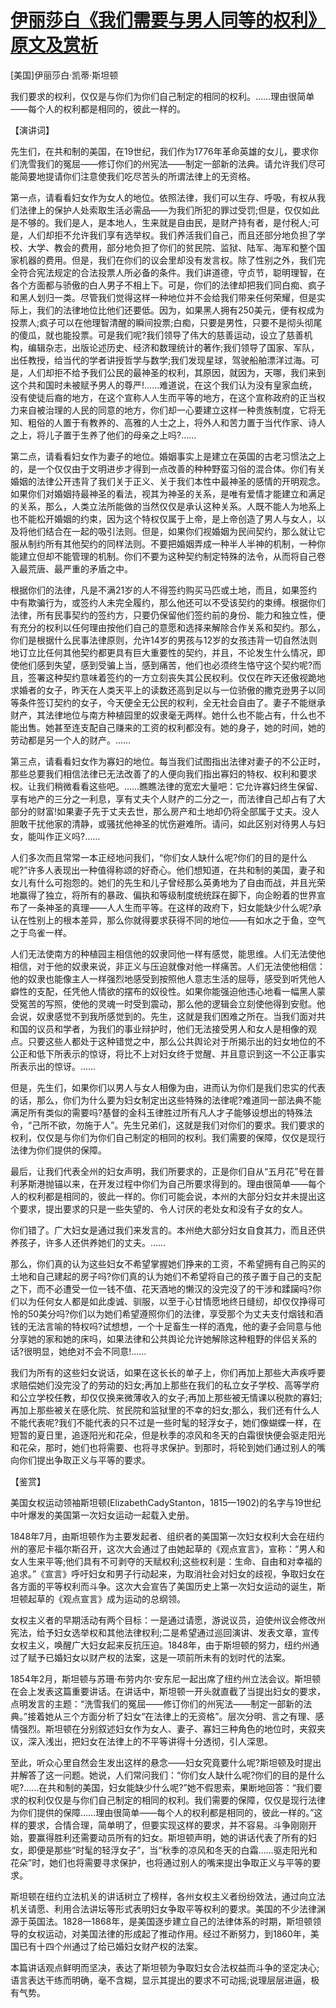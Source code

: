 # [伊丽莎白《我们需要与男人同等的权利》原文及赏析](https://www.vrrw.net/wx/14549.html)

[美国]伊丽莎白·凯蒂·斯坦顿

我们要求的权利，仅仅是与你们为你们自己制定的相同的权利。……理由很简单——每个人的权利都是相同的，彼此一样的。

【演讲词】

先生们，在共和制的美国，在19世纪，我们作为1776年革命英雄的女儿，要求你们洗雪我们的冤屈——修订你们的州宪法——制定一部新的法典。请允许我们尽可能简要地提请你们注意使我们吃尽苦头的所谓法律上的无资格。

第一点，请看看妇女作为女人的地位。依照法律，我们可以生存、呼吸，有权从我们法律上的保护人处索取生活必需品——为我们所犯的罪过受罚;但是，仅仅如此是不够的。我们是人，是本地人，生来就是自由民，是财产持有者，是付税人;可是，人们却拒不允许我们享有选举权。我们养活我们自己，而且还部分地负担了学校、大学、教会的费用，部分地负担了你们的贫民院、监狱、陆军、海军和整个国家机器的费用。但是，我们在你们的议会里却没有发言权。除了性别之外，我们完全符合宪法规定的合法投票人所必备的条件。我们讲道德，守贞节，聪明理智，在各个方面都与骄傲的白人男子不相上下。可是，你们的法律却把我们同白痴、疯子和黑人划归一类。尽管我们觉得这样一种地位并不会给我们带来任何荣耀，但是实际上，我们的法律地位比他们还要低。因为，如果黑人拥有250美元，便有权成为投票人;疯子可以在他理智清醒的瞬间投票;白痴，只要是男性，只要不是彻头彻尾的傻瓜，就也能投票。可是我们呢?我们领导了伟大的慈善运动，设立了慈善机构，编辑杂志，出版论述历史、经济和数理统计的著作;我们领导了国家、军队，出任教授，给当代的学者讲授哲学与数学;我们发现星球，驾驶船舶漂洋过海。可是，人们却拒不给予我们公民的最神圣的权利，其原因，就因为，天哪，我们来到这个共和国时未被赋予男人的尊严!……难道说，在这个我们认为没有皇家血统，没有使徒后裔的地方，在这个宣称人人生而平等的地方，在这个宣称政府的正当权力来自被治理的人民的同意的地方，你们却一心要建立这样一种贵族制度，它将无知、粗俗的人置于有教养的、高雅的人士之上，将外人和苦力置于当代作家、诗人之上，将儿子置于生养了他们的母亲之上吗?……

第二点，请看看妇女作为妻子的地位。婚姻事实上是建立在英国的古老习惯法之上的，是一个仅仅由于文明进步才得到一点改善的种种野蛮习俗的混合体。你们有关婚姻的法律公开违背了我们关于正义、关于我们本性中最神圣的感情的开明观念。如果你们对婚姻持最神圣的看法，视其为神圣的关系，是唯有爱情才能建立和满足的关系，那么，人类立法所能做的当然仅仅是承认这种关系。人既不能人为地系上也不能松开婚姻的约束，因为这个特权仅属于上帝，是上帝创造了男人与女人，以及将他们结合在一起的吸引法则。但是，如果你们视婚姻为民间契约，那么就让它服从制约所有其他契约的同样法则。不要把婚姻弄成一种半人半神的机制，一种你能建立但却不能管理的机制。你们不要为这种契约制定特殊的法令，从而将自己卷入最荒唐、最严重的矛盾之中。



根据你们的法律，凡是不满21岁的人不得签约购买马匹或土地，而且，如果签约中有欺骗行为，或签约人未完全履约，那么他还可以不受该契约的束缚。根据你们法律，所有民事契约的签约方，只要仍保留他们签约前的身份、能力和独立性，便有充分的权利以任何理由按他们自己的意愿和选择来解除合作关系和契约。那么，你们是根据什么民事法律原则，允许14岁的男孩与12岁的女孩违背一切自然法则地订立比任何其他契约都更具有巨大重要性的契约，并且，不论发生什么情况，即使他们感到失望，感到受骗上当，感到痛苦，他们也必须终生恪守这个契约呢?而且，签署这种契约意味着签约的一方立刻丧失其公民权利。仅仅在昨天还傲视跪地求婚者的女子，昨天在人类天平上的读数还高到足以与一位骄傲的撒克逊男子以同等条件签订契约的女子，今天便全无公民的权利，全无社会自由了。妻子不能继承财产，其法律地位与南方种植园里的奴隶毫无两样。她什么也不能占有，什么也不能出售。她甚至连支配自己赚来的工资的权利都没有。她的身子，她的时间，她的劳动都是另一个人的财产。……

第三点，请看看妇女作为寡妇的地位。每当我们试图指出法律对妻子的不公正时，那些总要我们相信法律已无法改善了的人便向我们指出寡妇的特权、权利和要求权。让我们稍微看看这些吧。……瞧瞧法律的宽宏大量吧：它允许寡妇终生保留、享有地产的三分之一利息，享有丈夫个人财产的二分之一，而法律自己却占有了大部分的财富!如果妻子先于丈夫去世，那么房产和土地却仍将全部属于丈夫。没人胆敢干扰他家的清静，或骚扰他神圣的忧伤避难所。请问，如此区别对待男人与妇女，能叫作正义吗?……

人们多次而且常常一本正经地问我们，“你们女人缺什么呢?你们的目的是什么呢?”许多人表现出一种值得称颂的好奇心。他们想知道，在共和制的美国，妻子和女儿有什么可抱怨的。她们的先生和儿子曾经那么英勇地为了自由而战，并且光荣地赢得了独立，将所有的暴政、偏执和等级制度统统踩在脚下，向企盼着的世界宣布了一条神圣的真理——人人生而平等。在这样的政府下，妇女能缺少什么呢?承认在性别上的根本差异，那么你就得要求获得不同的地位——有如水之于鱼，空气之于鸟雀一样。

人们无法使南方的种植园主相信他的奴隶同他一样有感觉，能思维。人们无法使他相信，对于他的奴隶来说，非正义与压迫就像对他一样痛苦。人们无法使他相信：他的奴隶也能像主人一样强烈地感受到按照他人意志生活的屈辱，感受到听凭他人癖性的支配，任凭他人情欲的摆布的奴役性。如果你能强迫他违心地看一幅黑人蒙受冤苦的写照，使他的灵魂一时受到震动，那么他的逻辑会立刻使他得到安慰。他会说，奴隶感觉不到我所感觉到的。先生，这就是我们困难之所在。当我们面对共和国的议员和学者，为我们的事业辩护时，他们无法接受男人和女人是相像的观点。只要这些人都处于这种错觉之中，那么公共舆论对于所揭示出的妇女地位的不公正和低下所表示的惊讶，将比不上对妇女终于觉醒、并且意识到这一不公正事实所表示出的惊讶。……

但是，先生们，如果你们以男人与女人相像为由，进而认为你们是我们忠实的代表的话，那么，你们为什么要为妇女制定出这些特殊的法律呢?难道同一部法典不能满足所有类似的需要吗?基督的金科玉律胜过所有凡人才子能够设想出的特殊法令，“己所不欲，勿施于人”。先生兄弟们，这就是我们对你们的要求。我们要求的权利，仅仅是与你们为你们自己制定的相同的权利。我们需要的保障，仅仅是现行法律为你们提供的保障。

最后，让我们代表全州的妇女声明，我们所要求的，正是你们自从“五月花”号在普利茅斯港抛锚以来，在开发过程中你们为自己所要求得到的。理由很简单——每个人的权利都是相同的，彼此一样的。你们可能会说，本州的大部分妇女并未提出这个要求，提出要求的只是一些失望的、令人讨厌的老处女和没有子女的女人。

你们错了。广大妇女是通过我们来发言的。本州绝大部分妇女自食其力，而且还供养孩子，许多人还供养她们的丈夫。……

那么，你们真的认为这些妇女不希望掌握她们挣来的工资，不希望拥有自己购买的土地和自己建起的房子吗?你们真的认为她们不希望将自己的孩子置于自己的支配之下，而不必遭受一位一钱不值、花天酒地的懒汉的没完没了的干涉和蹂躏吗?你们以为任何女人都是如此虔诚、驯服，以至于心甘情愿地终日缝纫，却仅仅挣得可怜的50美分吗?你们以为她们希望遵照你们的法律，享受那个为丈夫支付烟钱和酒钱的无法言喻的特权吗?试想想，一个十足畜生一样的酒鬼，他的妻子会同意与他分享她的家和她的床吗，如果法律和公共舆论允许她解除这种粗野的伴侣关系的话?很明显，她绝对不会不同意!……

我们为所有的这些妇女说话，如果在这长长的单子上，你们再加上那些大声疾呼要求赔偿她们没完没了的劳动的妇女;再加上那些在我们的私立女子学校、高等学府和公立学校任教，却仅仅换来微薄收入的女子;再加上那些被无情课以税款的寡妇;再加上那些被关在感化院、贫民院和监狱里的不幸的妇女;那么，我们还有什么人不能代表呢?我们不能代表的只不过是一些时髦的轻浮女子，她们像蝴蝶一样，在短暂的夏日里，追逐阳光和花朵，但是秋季的凉风和冬天的白霜很快便会驱走阳光和花朵，那时，她们也将需要、也将寻求保护。到那时，将轮到她们通过别人的嘴向你们提出争取正义与平等的要求。

【鉴赏】

美国女权运动领袖斯坦顿(ElizabethCadyStanton，1815—1902)的名字与19世纪中叶爆发的美国第一次妇女运动一起载入史册。

1848年7月，由斯坦顿作为主要发起者、组织者的美国第一次妇女权利大会在纽约州的塞尼卡福尔斯召开，这次大会通过了由她起草的《观点宣言》，宣称：“男人和女人生来平等;他们具有不可剥夺的天赋权利;这些权利是：生命、自由和对幸福的追求。”《宣言》呼吁妇女和男子行动起来，为取消社会对妇女的歧视，争取妇女在各方面的平等权利而斗争。这次大会宣告了美国历史上第一次妇女运动的诞生，斯坦顿起草的《观点宣言》成为运动的总纲领。

女权主义者的早期活动有两个目标：一是通过请愿，游说议员，迫使州议会修改州宪法，给予妇女选举权和其他法律权利;二是希望通过巡回演讲、发表文章，宣传女权主义，唤醒广大妇女起来反抗压迫。1848年，由于斯坦顿的努力，纽约州通过了赋予已婚妇女以财产权的法案，这是一项前所未有的划时代的法案。

1854年2月，斯坦顿与苏珊·布劳内尔·安东尼一起出席了纽约州立法会议。斯坦顿在会上发表这篇重要讲话。在讲话中，斯坦顿一开头就直截了当提出妇女的要求，点明发言的主题：“洗雪我们的冤屈——修订你们的州宪法——制定一部新的法典。”接着她从三个方面分析了妇女“在法律上的无资格”。层次分明、言之有理、感情强烈。斯坦顿在分别叙述妇女作为女人、妻子、寡妇三种角色的地位时，夹叙夹议，深入浅出，把妇女在法律上的不平等讲得十分透彻，引人深思。

至此，听众心里自然会生发出这样的悬念——妇女究竟要什么呢?斯坦顿及时提出并解答了这一问题。她说，人们常问我们：“你们女人缺什么呢?你们的目的是什么呢?……在共和制的美国，妇女能缺少什么呢?”她不假思索，果断地回答：“我们要求的权利仅仅是与你们自己制定的相同的权利。我们需要的保障，仅仅是现行法律为你们提供的保障……理由很简单——每个人的权利都是相同的，彼此一样的。”这样的要求，合情合理，简单明了，但要实现这样的要求，并不容易。斗争刚刚开始，要赢得胜利还需要动员所有的妇女。斯坦顿声明，她的讲话代表了所有的妇女，即便是那些“时髦的轻浮女子”，当“秋季的凉风和冬天的白霜……驱走阳光和花朵”时，她们也将需要寻求保护，也将通过别人的嘴来提出争取正义与平等的要求。

斯坦顿在纽约立法机关的讲话树立了榜样，各州女权主义者纷纷效法，通过向立法机关请愿、利用合法讲坛等形式表明妇女争取平等权利的要求。美国的不少法律渊源于英国法。1828—1868年，是美国逐步建立自己的法律体系的时期，斯坦顿领导的女权运动，对美国法律的形成起了推动作用。经过不断努力，到1860年，美国已有十四个州通过了给已婚妇女财产权的法案。

本篇讲话观点鲜明而坚决，表达了斯坦顿为争取妇女合法权益而斗争的坚定决心;语言表达干练而明确，毫不含糊，显示其提出的要求不可动摇;说理层层进逼，极有气势。

